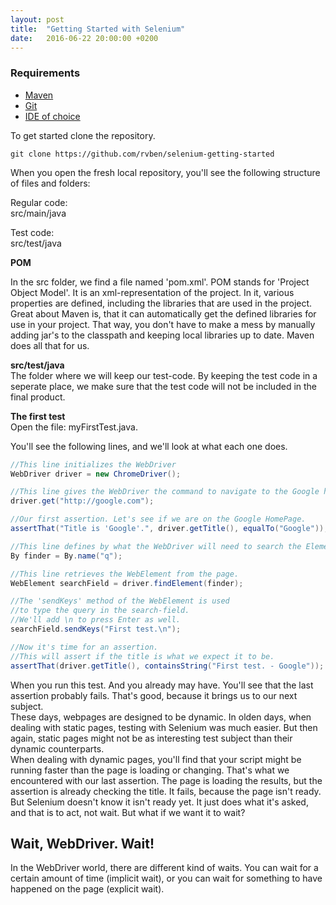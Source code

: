 ```yaml
---
layout: post
title:  "Getting Started with Selenium"
date:   2016-06-22 20:00:00 +0200
---
```

### Requirements ###
- [Maven](https://maven.apache.org/download.cgi)
- [Git](https://git-scm.com/)
- [IDE of choice](https://www.jetbrains.com/idea/download/)

To get started clone the repository.
```
git clone https://github.com/rvben/selenium-getting-started
```
When you open the fresh local repository, you'll see the following structure of files and folders:

Regular code:  
src/main/java

Test code:  
src/test/java

**POM**

In the src folder, we find a file named 'pom.xml'. POM stands for 'Project Object Model'. It is an xml-representation of the project. In it, various properties are defined, including the libraries that are used in the project.  
Great about Maven is, that it can automatically get the defined libraries for use in your project. That way, you don't have to make a mess by manually adding jar's to the classpath and keeping local libraries up to date. Maven does all that for us.


**src/test/java**  
The folder where we will keep our test-code. By keeping the test code in a seperate place, we make sure that the test code will not be included in the final product.


**The first test**  
Open the file: myFirstTest.java.

You'll see the following lines, and we'll look at what each one does.

```java
//This line initializes the WebDriver
WebDriver driver = new ChromeDriver();

//This line gives the WebDriver the command to navigate to the Google homepage.
driver.get("http://google.com");

//Our first assertion. Let's see if we are on the Google HomePage.
assertThat("Title is 'Google'.", driver.getTitle(), equalTo("Google"));

//This line defines by what the WebDriver will need to search the Element, as we'll see below.
By finder = By.name("q");

//This line retrieves the WebElement from the page.
WebElement searchField = driver.findElement(finder);

//The 'sendKeys' method of the WebElement is used
//to type the query in the search-field.
//We'll add \n to press Enter as well.
searchField.sendKeys("First test.\n");

//Now it's time for an assertion.
//This will assert if the title is what we expect it to be.
assertThat(driver.getTitle(), containsString("First test. - Google"));
```

When you run this test. And you already may have. You'll see that the last assertion probably fails. That's good, because it brings us to our next subject.  
These days, webpages are designed to be dynamic. In olden days, when dealing with static pages, testing with Selenium was much easier. But then again, static pages might not be as interesting test subject than their dynamic counterparts.  
When dealing with dynamic pages, you'll find that your script might be running faster than the page is loading or changing. That's what we encountered with our last assertion. The page is loading the results, but the assertion is already checking the title. It fails, because the page isn't ready. But Selenium doesn't know it isn't ready yet. It just does what it's asked, and that is to act, not wait. But what if we want it to wait?  

## Wait, WebDriver. Wait! ##
In the WebDriver world, there are different kind of waits. You can wait for a certain amount of time (implicit wait), or you can wait for something to have happened on the page (explicit wait).
